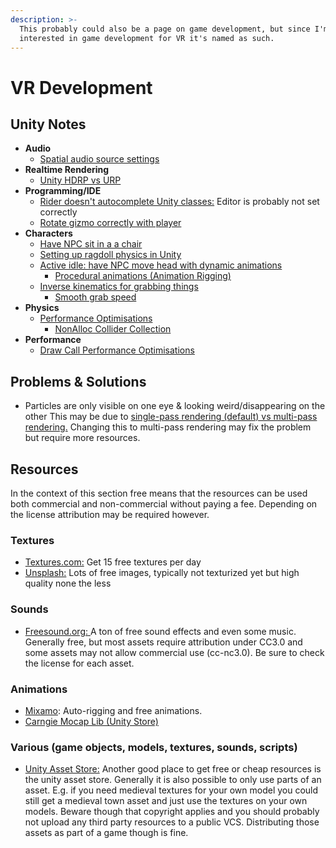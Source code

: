```yaml
---
description: >-
  This probably could also be a page on game development, but since I'm mainly
  interested in game development for VR it's named as such.
---
```


# VR Development

## Unity Notes

* **Audio**
  * [Spatial audio source settings](https://subscription.packtpub.com/book/game_development/9781787286450/1/01lvl1sec12/3d-sound-and-spatial-blending)
* **Realtime Rendering**
  * [Unity HDRP vs URP](https://www.youtube.com/watch?v=5MuA92xUJCA)
* **Programming/IDE**
  * [Rider doesn't autocomplete Unity classes:](https://rider-support.jetbrains.com/hc/en-us/community/posts/360010059320--Resolved-RIDER-2020-02-04-Rider-doesn-t-autocomplete-anything-from-Unity) Editor is probably not set correctly
  * [Rotate gizmo correctly with player](https://stackoverflow.com/questions/57982000/how-to-change-the-orientation-for-an-overlapbox-and-a-gizmo) 
* **Characters**
  * [Have NPC sit in a a chair](https://www.youtube.com/watch?v=bRIpwQUUN24)
  * [Setting up ragdoll physics in Unity](https://www.youtube.com/watch?v=DInV-jHm9rk)
  * [Active idle: have NPC move head with dynamic animations](https://www.youtube.com/watch?v=T7AdzwW7n2I)
    * [Procedural animations \(Animation Rigging\)](https://www.youtube.com/watch?v=saOHaHKSOi0&t=1s)
  * [Inverse kinematics for grabbing things](https://docs.unity3d.com/Manual/InverseKinematics.html)
    * [Smooth grab speed](https://forum.unity.com/threads/how-to-smooth-ik-setikpositionweight.324836/)
* **Physics**
  * [Performance Optimisations](https://www.youtube.com/watch?v=pTz3LMQpvfA)
    * [NonAlloc Collider Collection](https://youtu.be/pTz3LMQpvfA?t=617)
* **Performance**
  * [Draw Call Performance Optimisations](https://www.youtube.com/watch?v=IrYPkSIvpIw)

## Problems & Solutions

* Particles are only visible on one eye & looking weird/disappearing on the other This may be due to [single-pass rendering \(default\) vs multi-pass rendering.](https://docs.unity3d.com/2020.1/Documentation/Manual/SinglePassStereoRendering.html) Changing this to multi-pass rendering may fix the problem but require more resources. 

## Resources

In the context of this section free means that the resources can be used both commercial and non-commercial without paying a fee. Depending on the license attribution may be required however.

### Textures

* [Textures.com:](https://www.textures.com/library) Get 15 free textures per day
* [Unsplash:](https://unsplash.com/) Lots of free images, typically not texturized yet but high quality none the less

### Sounds

* [Freesound.org: ](https://freesound.org/)A ton of free sound effects and even some music. Generally free, but most assets require attribution under CC3.0 and some assets may not allow commercial use \(cc-nc3.0\). Be sure to check the license for each asset.

### Animations

* [Mixamo](https://www.mixamo.com/#/): Auto-rigging and free animations. 
* [Carngie Mocap Lib \(Unity Store\)](https://assetstore.unity.com/packages/3d/animations/huge-fbx-mocap-library-part-1-19991)

### Various \(game objects, models, textures, sounds, scripts\)

* [Unity Asset Store:](https://assetstore.unity.com/) Another good place to get free or cheap resources is the unity asset store. Generally it is also possible to only use parts of an asset. E.g. if you need medieval textures for your own model you could still get a medieval town asset and just use the textures on your own models. Beware though that copyright applies and you should probably not upload any third party resources to a public VCS. Distributing those assets as part of a game though is fine. 




